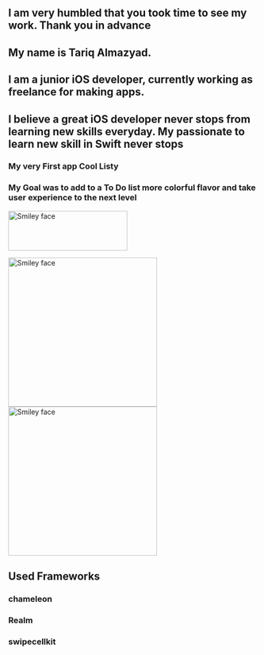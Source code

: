 ## I am very humbled that you took time to see my work. Thank you in advance
## My name is Tariq Almazyad. 
## I am a junior iOS developer, currently working as freelance for making apps. 
## I believe a great iOS developer never stops from learning new skills everyday. My passionate to learn new skill in Swift never stops

### My very First app **Cool Listy**

### My Goal was to add to a To Do list more colorful flavor and take user experience to the next level
 <a href="https://apps.apple.com/us/app/cool-listy/id1495567728?ls=1">
<img src="https://user-images.githubusercontent.com/34104180/72784308-835b1700-3bf6-11ea-9de3-96ef3b5ddb61.png" alt="Smiley face" height="80" width="240">
</a>
 
<p>
<img src="https://user-images.githubusercontent.com/34104180/72785732-e00c0100-3bf9-11ea-9c90-f4b6656dc4f4.PNG" alt="Smiley face" height="300" width="300">

<img src="https://user-images.githubusercontent.com/34104180/72785768-f3b76780-3bf9-11ea-8b31-69d0d8c28d04.PNG" alt="Smiley face" height="300" width="300">
</p>




## Used Frameworks 
### chameleon  
### Realm
### swipecellkit




